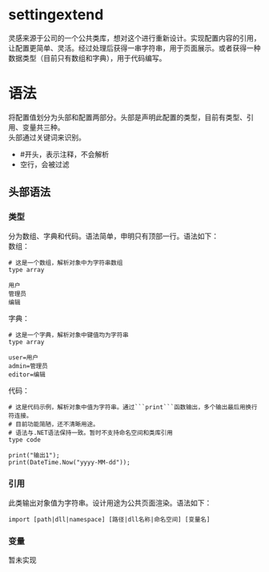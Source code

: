 # settingextend
灵感来源于公司的一个公共类库，想对这个进行重新设计。实现配置内容的引用，让配置更简单、灵活。经过处理后获得一串字符串，用于页面展示。或者获得一种数据类型（目前只有数组和字典），用于代码编写。

# 语法
将配置值划分为头部和配置两部分。头部是声明此配置的类型，目前有类型、引用、变量共三种。<br/>
头部通过关键词来识别。
- #开头，表示注释，不会解析
- 空行，会被过滤
## 头部语法
### 类型
分为数组、字典和代码。语法简单，申明只有顶部一行。语法如下：<br/>
数组：
```
# 这是一个数组，解析对象中为字符串数组
type array

用户
管理员
编辑
```
字典：
```
# 这是一个字典，解析对象中键值均为字符串
type array

user=用户
admin=管理员
editor=编辑
```
代码：
```
# 这是代码示例，解析对象中值为字符串。通过```print```函数输出，多个输出最后用换行符连接。
# 目前功能简陋，还不清晰用途。
# 语法与.NET语法保持一致。暂时不支持命名空间和类库引用
type code

print("输出1");
print(DateTime.Now("yyyy-MM-dd"));
```
### 引用
此类输出对象值为字符串。设计用途为公共页面渲染。语法如下：
```
import [path|dll|namespace] [路径|dll名称|命名空间] [变量名]
```
### 变量
暂未实现